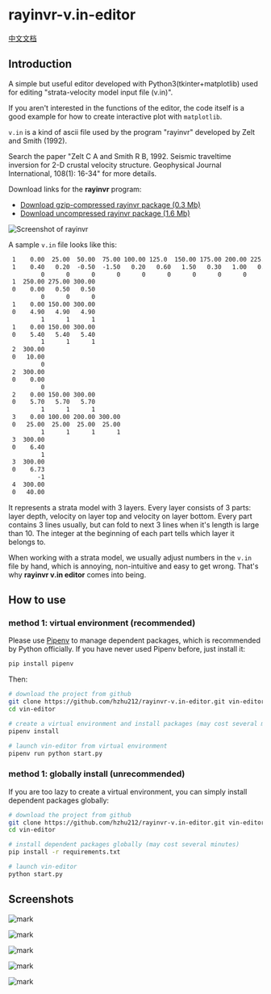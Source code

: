 # rayinvr-v.in-editor

[中文文档](https://github.com/hzhu212/rayinvr-v.in-editor/blob/master/readme_zh.md)

## Introduction

A simple but useful editor developed with Python3(tkinter+matplotlib) used for editing "strata-velocity model input file (v.in)".

If you aren't interested in the functions of the editor, the code itself is a good example for how to create interactive plot with `matplotlib`.

`v.in` is a kind of ascii file used by the program "rayinvr" developed by Zelt and Smith (1992).

Search the paper "Zelt C A and Smith R B, 1992. Seismic traveltime inversion for 2-D crustal velocity structure. Geophysical Journal International, 108(1): 16-34" for more details.

Download links for the **rayinvr** program:

- [Download gzip-compressed rayinvr package (0.3 Mb)](http://terra.rice.edu/department/faculty/zelt/rayinvr.tar.gz)
- [Download uncompressed rayinvr package (1.6 Mb)](http://terra.rice.edu/department/faculty/zelt/rayinvr.tar)

![Screenshot of rayinvr](http://os09d5k4j.bkt.clouddn.com/image/171214/6bHH4fhhJG.png?imageslim)

A sample `v.in` file looks like this:

```txt
 1    0.00  25.00  50.00  75.00 100.00 125.0  150.00 175.00 200.00 225.00
 1    0.40   0.20  -0.50  -1.50   0.20   0.60   1.50   0.30   1.00   0.70
         0      0      0      0      0      0      0      0      0      0
 1  250.00 275.00 300.00
 0    0.00   0.50   0.50
         0      0      0
 1    0.00 150.00 300.00
 0    4.90   4.90   4.90
         1      1      1
 1    0.00 150.00 300.00
 0    5.40   5.40   5.40
         1      1      1
 2  300.00
 0   10.00
         0
 2  300.00
 0    0.00
         0
 2    0.00 150.00 300.00
 0    5.70   5.70   5.70
         1      1      1
 3    0.00 100.00 200.00 300.00
 0   25.00  25.00  25.00  25.00
         1      1      1      1
 3  300.00
 0    6.40
         1
 3  300.00
 0    6.73
        -1
 4  300.00
 0   40.00
```

It represents a strata model with 3 layers. Every layer consists of 3 parts: layer depth, velocity on layer top and velocity on layer bottom. Every part contains 3 lines usually, but can fold to next 3 lines when it's length is large than 10. The integer at the beginning of each part tells which layer it belongs to.

When working with a strata model, we usually adjust numbers in the `v.in` file by hand, which is annoying, non-intuitive and easy to get wrong. That's why **rayinvr v.in editor** comes into being.

## How to use

### method 1: virtual environment (recommended)

Please use [Pipenv](https://github.com/pypa/pipenv) to manage dependent packages, which is recommended by Python officially. If you have never used Pipenv before, just install it:

```sh
pip install pipenv
```

Then:

```sh
# download the project from github
git clone https://github.com/hzhu212/rayinvr-v.in-editor.git vin-editor
cd vin-editor

# create a virtual environment and install packages (may cost several minutes)
pipenv install

# launch vin-editor from virtual environment
pipenv run python start.py
```

### method 1: globally install (unrecommended)

If you are too lazy to create a virtual environment, you can simply install dependent packages globally:

```sh
# download the project from github
git clone https://github.com/hzhu212/rayinvr-v.in-editor.git vin-editor
cd vin-editor

# install dependent packages globally (may cost several minutes)
pip install -r requirements.txt

# launch vin-editor
python start.py
```

## Screenshots

![mark](http://os09d5k4j.bkt.clouddn.com/image/171220/EFBHF1c7Im.png?imageslim)

![mark](http://os09d5k4j.bkt.clouddn.com/image/171220/5c1Ef9B82h.png?imageslim)

![mark](http://os09d5k4j.bkt.clouddn.com/image/171220/akL5DJ4g76.png?imageslim)

![mark](http://os09d5k4j.bkt.clouddn.com/image/171220/hhiGELFBCa.png?imageslim)

![mark](http://os09d5k4j.bkt.clouddn.com/image/171220/J8iFH91ELJ.png?imageslim)
